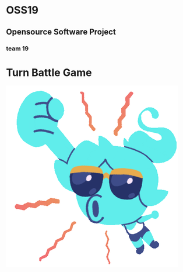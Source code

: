 # OSS19
## Opensource Software Project
### team 19

# Turn Battle Game
![img](https://github.com/changchang4825/OSS19/blob/main/img/prom.gif?raw=true)